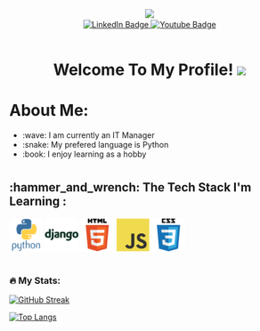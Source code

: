 <div id="header" align="center">
  <img src="https://media.giphy.com/media/qgQUggAC3Pfv687qPC/giphy.gif"/>
</div>
<div id="badges" align="center">
  <a href="https://www.linkedin.com/in/brandan-grossi-4b935725a/">
    <img src="https://img.shields.io/badge/LinkedIn-blue?style=for-the-badge&logo=linkedin&logoColor=white" alt="LinkedIn Badge"/>
  </a>
  <a href="your-youtube-URL">
    <img src="https://img.shields.io/badge/YouTube-red?style=for-the-badge&logo=youtube&logoColor=white" alt="Youtube Badge"/>
  </a>
</div>
<div id="views" align="center">
  <img src="https://komarev.com/ghpvc/?username=BrandanGG&style=flat-square&color=blue" alt=""/>
</div>

<h1 align="center">
  Welcome To My Profile! 
  <img src="https://media.giphy.com/media/hvRJCLFzcasrR4ia7z/giphy.gif" width="30px"/>
</h1>
<h1>About Me:</h1>
<ul>
  <li>:wave: I am currently an IT Manager</li>
  <li>:snake: My prefered language is Python</li>
  <li>:book: I enjoy learning as a hobby</li>
</ul>

<h1></h1>
<h2>:hammer_and_wrench: The Tech Stack I'm Learning :</h2>
<div>
  <img src="https://github.com/devicons/devicon/blob/master/icons/python/python-original-wordmark.svg" width="60" height="60">
  <img src="https://github.com/devicons/devicon/blob/master/icons/django/django-plain-wordmark.svg" width="60" height="60">
  <img src="https://github.com/devicons/devicon/blob/master/icons/html5/html5-original-wordmark.svg" width="60" height="60">
  <img src="https://github.com/devicons/devicon/blob/master/icons/javascript/javascript-original.svg" width="60" height="60">
  <img src="https://github.com/devicons/devicon/blob/master/icons/css3/css3-original-wordmark.svg" width="60" height="60">
</div>

<h1></h1>

### :fire: My Stats:
[![GitHub Streak](https://github-readme-streak-stats.herokuapp.com/?user=BrandanGG&theme=dark&background=000000)](https://git.io/streak-stats)

[![Top Langs](https://github-readme-stats.vercel.app/api/top-langs/?username=BrandanGG&layout=compact&theme=vision-friendly-dark)](https://github.com/anuraghazra/github-readme-stats)



<!---
BrandanGG/BrandanGG is a ✨ special ✨ repository because its `README.md` (this file) appears on your GitHub profile.
You can click the Preview link to take a look at your changes.
--->
